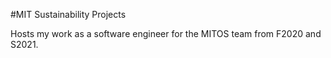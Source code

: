 #MIT Sustainability Projects

Hosts my work as a software engineer for the MITOS team from F2020 and S2021. 
